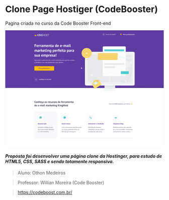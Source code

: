 # Clone Page Hostiger (CodeBooster)

Pagina criada no curso da Code Booster Front-end 

![](https://github.com/othonsm/Clone-HostigerPage-CodeBooster/blob/main/img/page.jpeg)
#### *Proposta foi desenvolver uma página clone da Hostinger, para estudo de HTML5, CSS, SASS e sendo totamente responsiva.*


> Aluno: 
> Othon Medeiros

> Professor: 
> Willian Moreira (Code Booster)

>https://codeboost.com.br/





